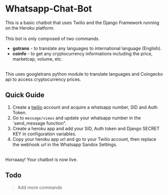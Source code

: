 # Whatsapp-Chat-Bot

This is a basic chatbot that uses Twilio and the Django Framework running on the Heroku platform.<br/>
<br/>
This bot is only composed of two commands.<br/>
- **gotrans** - to translate any languages to international language (English).<br/>
- **coinfo** - to get any cryptocurrency informations including the price, marketcap, volume, etc.<br/><br/>

This uses googletrans python module to translate languages and Coingecko api to access cryptocurrency prices.<br/>

## Quick Guide
1. Create a [twilio](https://www.twilio.com/) account and acquire a whatsapp number, SID and Auth Token.<br/>
2. Go to `message/views` and update your whatsapp number in the `send_message function".
3. Create a heroku app and add your SID, Auth token and Django SECRET KEY in configuration variables.<br>
4. Copy your heroku app url and go to your Twilio account, then replace the webhook url in the Whatsapp Sandox Settings.<br/><br/>

Horraaay! Your chatbot is now live.<br/>

## Todo
> Add more commands


